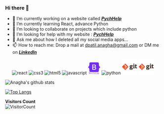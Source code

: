 ### Hi there 👋

<!--
**Anagha-2000/Anagha-2000** is a ✨ _special_ ✨ repository because its `README.md` (this file) appears on your GitHub profile.-->


- 🔭 I’m currently working on a website called [**_PychHelp_**](https://github.com/Anagha-2000/PsychHelp)
- 🌱 I’m currently learning React, advance Python
- 👯 I’m looking to collaborate on projects which include python
- 🤔 I’m looking for help with my website : [**_PychHelp_**](https://psych-help.netlify.app/) 
- 💬 Ask me about how I deleted all my social media apps...
- 📫 How to reach me: Drop a mail at dpatil.anagha@gmail.com or DM me on [**_LinkedIn_**](https://www.linkedin.com/in/anagha-patil-347a77152/)

<p align="center"><img src=https://devicons.github.io/devicon/devicon.git/icons/react/react-original-wordmark.svg alt=react width="40" height="40"/> <img src=https://devicons.github.io/devicon/devicon.git/icons/css3/css3-original-wordmark.svg alt=css3 width="40" height="40"/> <img src=https://devicons.github.io/devicon/devicon.git/icons/html5/html5-original-wordmark.svg alt=html5 width="40" height="40"/> <img src=https://devicons.github.io/devicon/devicon.git/icons/javascript/javascript-original.svg alt=javascript width="40" height="40"/> <img src=https://raw.githubusercontent.com/devicons/devicon/master/icons/bootstrap/bootstrap-plain-wordmark.svg alt=Bootstrap width="40" height="40"/> <img src=https://devicons.github.io/devicon/devicon.git/icons/python/python-original-wordmark.svg alt=python width="50" height="50"/> <img src=https://github.com/devicons/devicon/blob/master/icons/git/git-original-wordmark.svg alt=python width="50" height="50"/> <img src=https://github.com/devicons/devicon/blob/master/icons/git/git-original-wordmark.svg alt=python width="50" height="50"/></p>

![Anagha's github stats](https://github-readme-stats.vercel.app/api?username=Anagha-2000&show_icons=true&theme=radical)

[![Top Langs](https://github-readme-stats.vercel.app/api/top-langs/?username=Anagha-2000&show_icons=true&theme=tokyonight)](https://github.com/Anagha-2000?tab=repositories)

**Visitors Count**  
![VisitorCount](https://profile-counter.glitch.me/{Anagha-2000}/count.svg)



